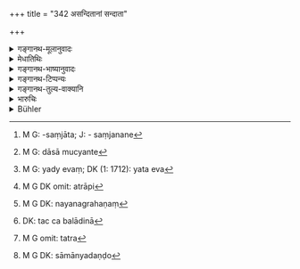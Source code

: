 +++
title = "342 असन्दितानां सन्दाता"

+++

<details><summary>गङ्गानथ-मूलानुवादः</summary>

One who enchains the unchained, or sets free the enchained, as also one who takes away a slave, a horse or a chariot, incurs the guilt of the thief.—(342)
</details>

<details><summary>मेधातिथिः</summary>

पास्वादयो विमुक्तशृङ्खलादिबन्धना मुस्तादियवभूयिष्ठेषु विजनेषु वार्यन्ते । ततश् चेन् निद्रायति स्वामिनि पाले वा कश्चित् संदानवतः कुर्यात्, खलीनकबन्धादिना नूनं निनीषत्य् असाव् इति शङ्कया चौरवद् दण्ड्यः । यस् तु स्वामिगृहच्युतं यूथभ्रंशागतं वा रक्षितुम् एव वा बध्नीयान् न तस्य दोषः । एवं गवादीनाम् अपि गले दामादिसंदाने[^१४३] एष एव दमः । ये च **संदिताः** पादस्थशृङ्खलादिना, तेषाम् **मोक्षकः** । **दामांश्** च रहसि प्रोत्साह्य भक्तदासादीन् अपहरति "अहं ते बहु ददामि किम् एतं भजसे" इति । कुलीनानां हरणे वध उक्तः "पुरुषाणाम्" (म्ध् ८.३२३) इत्य् अत्र । अनेन दासानाम् उच्यते[^१४४] । यथा[^१४५] तत्रैव कुलीनम् उक्तम् एवम् अत्रापि[^१४६] प्रोत्साह्य नयनं ग्रहणं[^१४७] न कर्तव्यम् । तत्र प्रबलादिना[^१४८] चौर्येण वेति । **अश्वरथहर्तेति** । अश्वानां रथानां च । "महापशूनाम्" (म्ध् ८.३२४) इत्य् अत्र राजसंबन्धिनो ऽश्वाः, इमे तु जनपदानाम् । तत्र[^१४९] राजेच्छया दण्डः, इह तु नियतो वधः । यद्य् अपि बहवश् चोरदण्डास् तथापि स्मृत्यन्तरे ।


[^१४९]:
     M G omit: tatra


[^१४८]:
     DK: tac ca balādinā


[^१४७]:
     M G DK: nayanagrahaṇaṃ


[^१४६]:
     M G DK omit: atrāpi


[^१४५]:
     M G: yady evaṃ; DK (1: 1712): yata eva


[^१४४]:
     M G: dāsā mucyante


[^१४३]:
     M G: -saṃjāta; J: - saṃjanane

- बन्दिग्राहांस् तथा वाजिकुञ्जराणां च हारिणः ।

- प्रसह्य घातिनश् चैव शूलम् आरोपयेन् नरान् ॥ इति । (य्ध् २.२७७)

इहापि सामान्यतो[^१५०] "येन येन" इत्य् उपक्रम्य "तत् तद् एव हरेत्" इति (म्ध् ८.३३४) । 


[^१५०]:
     M G DK: sāmānyadaṇḍo

- <u>अन्ये</u> त्व् अश्वयुक्तो रथ इति सामान्यं मन्यन्ते, प्रदर्शनाच् चाश्वगोरथादीनाम् । 

<u>तत्र</u> केवलानाम् अश्वानां रथस्य च दण्डश् चिन्त्यः । स्मृत्यन्तरे केवलानाम् अश्वानां चौरदण्डस्योक्तत्वात्, रथयुक्तानाम् अपि सिद्धः[^१५१] । ये तु प्रोत्साह्य नयनं हरणं मन्यन्ते, तेषाम् अश्वरथशब्देन रथकारो लक्ष्यते, रथकर्तेति । तच् च[^१५२] सर्वशिल्पार्थम् । शिल्पिनां हरणे चौरदण्डः । अश्वानाम् अपि प्रोत्साहनं वडवादर्शनेन ॥ ८.३४२ ॥
</details>

<details><summary>गङ्गानथ-भाष्यानुवादः</summary>

Sometimes horses and other animals, freed from their tethers, are found to be grazing in fields covered with fodder; if during the time the master of the Held or the keeper of the cattle happen to be asleep, and some one else ‘*enchains*’—ties them up,—the presumption is that he is going to steal the cattle, and hence he deserves to be punished like a thief. But there is nothing wrong in a case where one ties up an animal that may have strayed either from the owner’s house or from the. herd, with a view to keeping it from harm.

The same penalty applies to one who puts a rope round the neck of the cow; also to one who ‘*sets free*’ those that are ‘*enchained*’—tied up with chains in the feet.

Similarly one who ‘*takes away slaves*’—those engaged to serve in return for maintenance,—by enticing them with such words as—‘I shall pay yon more, why do you stick to this man?’

For the enticing away of persons of noble families, the ‘death-penalty’ has been laid down above under 323, and the present verso lays down that for enticing slaves and similar persons; and just as in the former case what is meant is that persons belonging to noble families should not be enticed away, nor forcibly carried away by stealth,—so in the present case also.

‘*Who takes away horses and chariots*’;—Verse 324 has referred to horses belonging to the king, the present refers to those belonging to the people. In the former case the punishment depends upon the Rājā’s wish, but in the present case ‘immolation’ is strictly laid down.

Though there are several forms of punishment for thieves, yet ‘immolation’ is what should be taken to be meant here, on the strength of what is laid down in other Smṛti texts, such as—‘Those who entice away prisoners, horses and elephants and those who attach people by force should be impaled.’ In the present case however the general law relating to thieves—that of cutting off the limb whereby he does the act—may be applied.

Others take this verse to refer to ‘chariots with horses yoked to them,’ which includes the *bullock-cart* and the rest also.

Under this explanation, the exact punishment for the stealing of *horses only*, or *chariots only*, would have to be found out; specially as in other *smṛti* -texts, ‘immolation’ has been prescribed for the stealing of *horses only*. It may be that the same penalty may apply also to the case of stealing *horses along with chariots*.

According to those who explain the ‘*haraṇa*,’ ‘*taking away*,’ of the text as *enticing away with inducements*, the term ‘*chariot*’ has to be taken as standing for the *chariot-maker*; and this would include all kinds of mechanics. So that for enticing away a mechanic, the penalty would be the same as that in the case of the thief. Horses also are ‘enticed away with inducements’ by having a mare placed before them.—(342)
</details>

<details><summary>गङ्गानथ-टिप्पन्यः</summary>

This verse is quoted in *Vivādaratnākara* (p. 319), which adds the following notes:—‘*Sandhātā*,’ one who ties up with a view to taking it away;—similarly ‘*vimokṣakaḥ*’ (which is its reading for ‘*ca mokṣakaḥ*’), is one who sets it free with the intention of taking it;—‘*caurakilviṣam*,’ the penalty for theft, corporal or monetary;—and in *Vivādacintāmaṇi* (p. 136) which explains the meaning to be that the punishment is to be meted out to (1) the person who tethers untethered cattle for the purpose of taking it away, or (2) one who untethers those that are tethered, for taking them away, or (3) one who deprives one of any one of the properties mentioned,—*i*.*e*. the share and the rest.’
</details>

<details><summary>गङ्गानथ-तुल्य-वाक्यानि</summary>

[See Texts under CCCXXV
above.]
</details>

<details><summary>भारुचिः</summary>

अश्वरथग्रहणं च वाहनसामान्याद् उष्ट्रादिप्रदर्शनार्थम् इदं द्रष्टव्यम् ॥ ८.३४१ ॥
</details>

<details><summary>Bühler</summary>

342	He who ties up unbound or sets free tied up (cattle of other men), he who takes a slave, a horse, or a carriage will have incurred the guilt of a thief.
</details>
